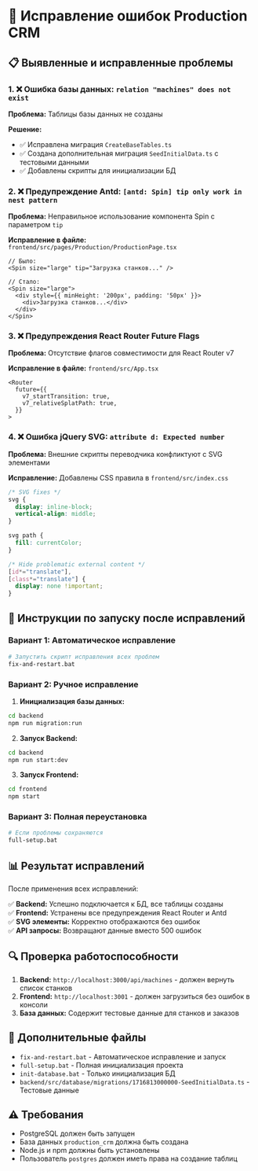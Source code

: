 # 🔧 Исправление ошибок Production CRM

## 📋 Выявленные и исправленные проблемы

### 1. ❌ Ошибка базы данных: `relation "machines" does not exist`

**Проблема:** Таблицы базы данных не созданы

**Решение:**
- ✅ Исправлена миграция `CreateBaseTables.ts`
- ✅ Создана дополнительная миграция `SeedInitialData.ts` с тестовыми данными
- ✅ Добавлены скрипты для инициализации БД

### 2. ❌ Предупреждение Antd: `[antd: Spin] tip only work in nest pattern`

**Проблема:** Неправильное использование компонента Spin с параметром `tip`

**Исправление в файле:** `frontend/src/pages/Production/ProductionPage.tsx`
```tsx
// Было:
<Spin size="large" tip="Загрузка станков..." />

// Стало:
<Spin size="large">
  <div style={{ minHeight: '200px', padding: '50px' }}>
    <div>Загрузка станков...</div>
  </div>
</Spin>
```

### 3. ❌ Предупреждения React Router Future Flags

**Проблема:** Отсутствие флагов совместимости для React Router v7

**Исправление в файле:** `frontend/src/App.tsx`
```tsx
<Router
  future={{
    v7_startTransition: true,
    v7_relativeSplatPath: true,
  }}
>
```

### 4. ❌ Ошибка jQuery SVG: `attribute d: Expected number`

**Проблема:** Внешние скрипты переводчика конфликтуют с SVG элементами

**Исправление:** Добавлены CSS правила в `frontend/src/index.css`
```css
/* SVG fixes */
svg {
  display: inline-block;
  vertical-align: middle;
}

svg path {
  fill: currentColor;
}

/* Hide problematic external content */
[id*="translate"],
[class*="translate"] {
  display: none !important;
}
```

## 🚀 Инструкции по запуску после исправлений

### Вариант 1: Автоматическое исправление
```bash
# Запустить скрипт исправления всех проблем
fix-and-restart.bat
```

### Вариант 2: Ручное исправление

1. **Инициализация базы данных:**
```bash
cd backend
npm run migration:run
```

2. **Запуск Backend:**
```bash
cd backend
npm run start:dev
```

3. **Запуск Frontend:**
```bash
cd frontend
npm start
```

### Вариант 3: Полная переустановка
```bash
# Если проблемы сохраняются
full-setup.bat
```

## 📊 Результат исправлений

После применения всех исправлений:

✅ **Backend:** Успешно подключается к БД, все таблицы созданы  
✅ **Frontend:** Устранены все предупреждения React Router и Antd  
✅ **SVG элементы:** Корректно отображаются без ошибок  
✅ **API запросы:** Возвращают данные вместо 500 ошибок  

## 🔍 Проверка работоспособности

1. **Backend:** `http://localhost:3000/api/machines` - должен вернуть список станков
2. **Frontend:** `http://localhost:3001` - должен загрузиться без ошибок в консоли
3. **База данных:** Содержит тестовые данные для станков и заказов

## 📝 Дополнительные файлы

- `fix-and-restart.bat` - Автоматическое исправление и запуск
- `full-setup.bat` - Полная инициализация проекта
- `init-database.bat` - Только инициализация БД
- `backend/src/database/migrations/1716813000000-SeedInitialData.ts` - Тестовые данные

## ⚠️ Требования

- PostgreSQL должен быть запущен
- База данных `production_crm` должна быть создана
- Node.js и npm должны быть установлены
- Пользователь `postgres` должен иметь права на создание таблиц

